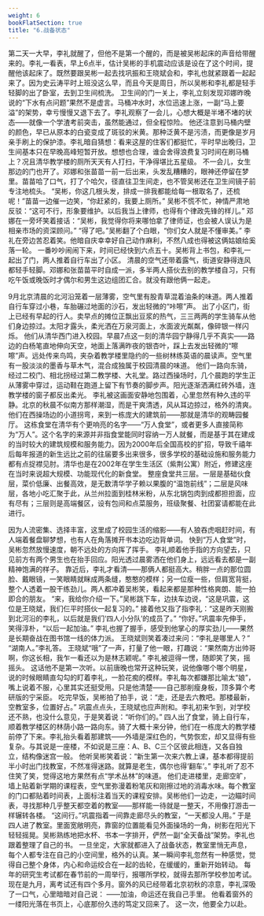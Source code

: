 ```yaml
---
weight: 6
bookFlatSection: true
title: "6.战备状态"
---
```


​​第二天一大早，李礼就醒了，但他不是第一个醒的，而是被吴彬起床的声音给带醒来的。李礼一看表，早上6点半，估计吴彬的手机震动应该是设在了这个时间，提醒他该起床了。既然要跟吴彬一起去找巩振和王晓斌会和，李礼也就紧跟着一起起来了。因为史云涛平时上班没这么早，而且今天是周日，所以吴彬和李礼都是轻手轻脚的出了卧室，去到卫生间梳洗。
卫生间的门一关上，李礼立刻发现邓娜昨晚说的“下水有点问题”果然不是虚言。马桶冲水时，水位迅速上涨，一副“马上要溢”的架势，幸亏慢慢又退下去了。李礼观察了一会儿，心想大概是半堵不堵的状态——就像一个学渣考前突击，虽然能通过，但全程惊险。
他还注意到马桶内壁的颜色，早已从原本的白瓷变成了斑驳的米黄。那种泛黄不是污渍，而更像是岁月亲手刷上的保护漆。李礼暗自猜想：看来这屋的住客们都挺忙，平时早出晚归，卫生间基本只在早晚高峰短暂开放。想想也合理，谁会舍得浪费复习时间在刷马桶上？况且清华教学楼的厕所天天有人打扫，干净得堪比五星级。
不一会儿，女生那边的门也开了。邓娜和张苗苗一前一后出来，头发乱糟糟的，眼神还停留在梦里。苗苗哈了口气，打了个哈欠，径直往卫生间走，也不管吴彬还在卫生间镜子前专注地梳头。
“吴彬，你这几根头发，排成一排我都能给每一根取名了，还梳呢！”苗苗一边催一边笑，“你赶紧的，我要上厕所。”
吴彬不慌不忙，神情严肃地反驳：“这可不行，形象要维护。以后我当上律师，也得有个律政先锋的样儿。”
邓娜在一旁坏笑着接话：“吴彬，我觉得你将来哪怕拿了律师证，也会被人误认为是相亲市场的资深顾问。”
“得了吧。”吴彬翻了个白眼，“你们女人就是不懂审美。”
李礼在旁边苦忍着笑。他暗自庆幸幸好自己动作麻利，不然八成也得被这俩姑娘给奚落一轮。
一番吵吵闹闹下来，时间已经快到六点五十。吴彬背上书包，和李礼一起出了门，两人推着自行车出了小区。
清晨的空气还带着露气，街道安静得连风都轻手轻脚。邓娜和张苗苗平时自成一派，多半两人搭伙去别的教学楼自习，只有吃午饭或晚饭时才偶尔和男生这边组团汇合。就没有跟他俩一起走。

9月北京清晨的北河沿笼着一层薄雾，空气里有股青草混着油条的味道。两人推着自行车穿过小巷，车胎碾过地面的沙石，发出轻微的“咔嚓”声。
出了小区门，街上已经有早起的行人。卖早点的摊位正飘出豆浆的热气，三三两两的学生骑车从他们身边掠过。太阳才露头，柔光洒在万泉河面上，水面波光粼粼，像碎银一样闪烁。
他们从清华西门进入校园。早晨7点这一刻的清华园宁静得几乎不真实——路边的白杨笔直地伸向天空，地面上落满昨夜的银杏叶，踩上去发出轻微的“嚓嚓”声。远处传来鸟鸣，夹杂着教学楼里隐约的一些树林练英语的晨读声。空气里有一股淡淡的墨香与草木气，混合成独属于校园清晨的味道。
他们一路向东骑，经过二校门、相北拐经过第二教学楼、大礼堂。路过西操场时，几个晨跑的学生正从薄雾中穿过，运动鞋在跑道上留下有节奏的脚步声。阳光逐渐洒满红砖外墙，连教学楼的窗子都反出柔光。
李礼被这画面安静地包围着，心里忽然有种久违的平静。北京的秋晨不似南方那样潮湿，而是干爽清透，风从耳边掠过，格外的清爽。
他们在西操场边的小道拐弯，来到一栋庞大的建筑前——那就是清华的观畴园餐厅。
这栋食堂在清华有个更响亮的名字——“万人食堂”，或者更多人直接简称为“万人”。这个名字的来源并非指食堂能同时容纳一万人就餐，而是基于其在建成的当时较大的建筑规模和服务能力。因为2000年后全国高校的扩招，导致千禧年后每年报道的新生远比之前的往届要多出来很多，很多学校的基础设施和服务能力都有点捉襟见肘。清华也是在2002年在学生生活区（紫荆公寓）附近，修建这座在当时来说超大规模、功能现代化的新食堂。
整座食堂共三层。一层是基础伙食层，菜价低廉、出餐高效，是无数清华学子赖以果腹的“温饱前线”；二层是风味层，各地小吃汇聚于此，从兰州拉面到桂林米粉，从东北锅包肉到成都担担面，应有尽有；三层则是高端餐区，设有包间和点菜服务，班级聚餐、社团宴请都能在此进行。

因为人流密集、选择丰富，这里成了校园生活的缩影——有人狼吞虎咽赶时间，有人端着餐盘聊梦想，也有人在角落摊开书本边吃边背单词。
快到“万人食堂”时，吴彬忽然放慢速度，朝不远处的方向挥了挥手。
李礼顺着他手指的方向望去，只见前方有两个男生也在抬手回应。阳光透过晨雾洒在他们身上，远远看去都是一副精神饱满的样子。
靠近后，李礼才看清——那俩人都挺高大。稍胖一点的那位圆脸、戴眼镜，一笑眼睛就眯成两条缝，憨憨的模样；另一位瘦一些，但肩宽背挺，整个人透着一股干练劲儿。两人都冲着吴彬笑，看起来都是那种性格爽朗、能一拍即合的朋友。
“来，我给你介绍一下。”吴彬跳下车，边扶车边说，“这是巩震，这位是王晓斌，我们仨平时搭伙一起复习的。”
 接着他又指了指李礼：“这是昨天刚搬到北河沿的李礼，以后就是我们‘四人小分队’的成员了。”
“你好。”巩震率先伸手，笑得淳朴，“以后一起加油。”
 李礼也握了握手，感受到他掌心的厚实劲儿——果然是长期奋战在图书馆一线的体力派。
王晓斌则笑着凑过来问：“李礼是哪里人？”
 “湖南人。”李礼答。
 王晓斌“哦”了一声，打量了他一眼，打趣说：“果然南方出帅哥啊，你这长相，我乍一看还以为是林志颖呢。”
李礼被逗得一愣，随即笑了笑，摇摇头。
这话他不是第一次听。以前唐晚也常开这种玩笑，说他像哪个哪个明星，说的时候眼睛直勾勾的盯着李礼，一脸花痴的模样。李礼每次都嫌那比喻太“娘”，嘴上说着不服，心里其实还挺受用。只是他清楚——自己那削瘦身板，顶多算个考研版的宁采臣。
吃完早饭，吴彬拍了拍手，说：“走，还是去六教吧。那楼最新，空教室多，位置好占。”
巩震点点头，王晓斌也应声附和。李礼初来乍到，对学校还不熟，也没什么意见，于是笑着说：“听你们的。”
四人出了食堂，骑上自行车，顺着教学楼区的林荫小路一路向东。骑了大概十来分钟，他们在一栋庞大的教学楼前停了下来。李礼抬头看着那建筑——外墙是深红色的，气势恢宏，却又显得有些复杂。与其说是一座楼，不如说是三座：A、B、C三个区彼此相连，又各自独立，结构像迷宫一般。
他听吴彬笑着说：“新生第一次来六教上课，基本都得提前半小时出门找教室，不然准得迷路。就算是老生，偶尔也得‘翻车’。”
李礼听了忍不住笑了笑，觉得这地方果然有点“学术丛林”的味道。
他们走进楼里，走廊空旷，墙上贴着新学期的课程表，空气里弥漫着粉笔灰和刚擦过地的消毒水味。每个教室的门口都贴着时间表，上面标注着当天的课程安排。吴彬他们一边走，一边瞄时间表，寻找那种几乎整天都空着的教室——那样能一待就是一整天，不用像打游击一样辗转各楼。
“这间行。”巩震指着一间靠走廊尽头的教室，“一天都没人用。”
于是四人进了教室。里面宽敞明亮，靠窗的位置能看见外面操场的一角，树影在阳光下轻轻摇晃。吴彬熟练地把水杯、书本一字排开，俨然一副“全天备战”架势。李礼也跟着整理了自己的书。
一旦坐定，大家就都进入了战备状态，教室里悄无声息，每个人都专注在自己的小空间里，格外的认真。某一瞬间李礼忽然有一种感觉，觉得自己整个身体，内心和命运绞合在一起的齿轮，在缓缓的，重新开始转动。
每年的研究生考试都在春节前的一周举行，报哪所学校，就得去那所学校参加考试。现在是九月，离考试还有四个多月。窗外的风已经带着北京初秋的凉意，李礼深吸了一口气，心里暗暗对自己说：
——加油，命运还在我自己手里。
他看着窗外的一缕阳光落在书页上，心底那份久违的笃定又回来了。
这一次，他要全力以赴。
